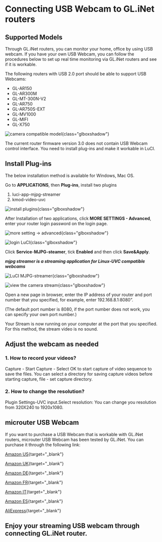 # Connecting USB Webcam to GL.iNet routers

## Supported Models

Through GL.iNet routers, you can monitor your home, office by using USB webcam.
If you have your own USB Webcam, you can follow the procedures below to set up real time monitoring via GL.iNet routers and see if it is workable.

The following routers with USB 2.0 port should be able to support USB Webcams:

* GL-AR150
* GL-AR300M 
* GL-MT-300N-V2
* GL-AR750
* GL-AR750S-EXT
* GL-MV1000
* GL-MIFI
* GL-X750

![camera compatible model](https://static.gl-inet.com/docs/en/3/tutorials/camera/camera_compatible_model.png){class="glboxshadow"}

The current router firmware version 3.0 does not contain USB Webcam control interface. You need to install plug-ins and make it workable in LuCI. 

## Install Plug-ins

The below installation method is available for Windows, Mac OS. 

Go to **APPLICATIONS**, then **Plug-ins**, install two plugins

1. luci-app-mjpg-streamer
2. kmod-video-uvc

![install plugins](https://static.gl-inet.com/docs/en/3/tutorials/camera/1.png){class="glboxshadow"}

After Installation of two applications, click **MORE SETTINGS - Advanced**, enter your router login password on the login page.

![more setting -> advanced](https://static.gl-inet.com/docs/en/3/tutorials/camera/2.png){class="glboxshadow"}

![login LuCI](https://static.gl-inet.com/docs/en/3/tutorials/camera/3.png){class="glboxshadow"}

Click **Service**-**MJPG-steamer**, tick **Enabled** and then click **Save&Apply**.

***mjpg streamer is a streaming application for Linux-UVC compatible webcams***

![LuCI MJPG-streamer](https://static.gl-inet.com/docs/en/3/tutorials/camera/4.png){class="glboxshadow"}

![view the camera stream](https://static.gl-inet.com/docs/en/3/tutorials/camera/5.png){class="glboxshadow"}

Open a new page in browser, enter the IP address of your router and port number that you specified, for example, enter 192.168.8.1:8080”. 

(The default port number is 8080, if the port number does not work, you can specify your own port number.) 

Your Stream is now running on your computer at the port that you specified. For this method, the stream video is no sound.

## Adjust the webcam as needed

### 1. How to record your videos?

Capture - Start Capture - Select OK to start capture of video sequence to save the files. You can select a directory for saving capture videos before starting capture, file - set capture directory.

### 2. How to change the resolution?

Plugin Settings-UVC input.Select resolution:
You can change you resolution from 320X240 to 1920x1080.

## microuter USB Webcam

If you want to purchase a USB Webcam that is workable with GL.iNet routers, microuter USB Webcam has been tested by GL.iNet. You can purchase it through the following link:

[Amazon US](https://www.amazon.com/dp/B082NRZZLT?ref=myi_title_dp){target="_blank"}

[Amazon UK](https://www.amazon.co.uk/dp/B082NRZZLT?ref=myi_title_dp){target="_blank"}

[Amazon DE](https://www.amazon.de/dp/B0834LFZ29?ref=myi_title_dp){target="_blank"}

[Amazon FR](https://www.amazon.fr/dp/B082NRZZLT?ref=myi_title_dp){target="_blank"}

[Amazon IT](https://www.amazon.it/dp/B082NRZZLT?ref=myi_title_dp){target="_blank"}

[Amazon ES](https://www.amazon.es/dp/B082NRZZLT?ref=myi_title_dp){target="_blank"}

[AliExpress](https://www.aliexpress.com/item/4000579361414.html?spm=a2g0o.detail.1000023.1.552d287eRwizYo){target="_blank"}

## **Enjoy your streaming USB webcam through connecting GL.iNet router.**
